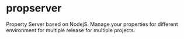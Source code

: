 # propserver
Property Server based on NodejS. Manage your properties for different environment for multiple release for multiple projects.
